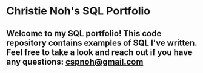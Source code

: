 # Christie Noh's SQL Portfolio
## Welcome to my SQL portfolio! This code repository contains examples of SQL I've written. Feel free to take a look and reach out if you have any questions: cspnoh@gmail.com
